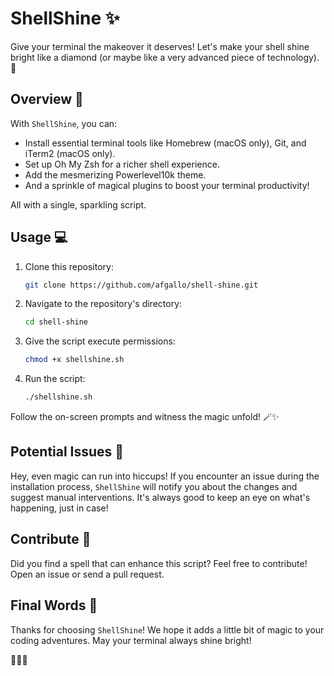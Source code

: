# ShellShine ✨

Give your terminal the makeover it deserves! Let's make your shell shine bright like a diamond (or maybe like a very advanced piece of technology). 🌌

## Overview 🚀

With `ShellShine`, you can:

- Install essential terminal tools like Homebrew (macOS only), Git, and iTerm2 (macOS only).
- Set up Oh My Zsh for a richer shell experience.
- Add the mesmerizing Powerlevel10k theme.
- And a sprinkle of magical plugins to boost your terminal productivity!

All with a single, sparkling script.

## Usage 💻

1. Clone this repository:

   ```bash
   git clone https://github.com/afgallo/shell-shine.git
   ```

2. Navigate to the repository's directory:

   ```bash
   cd shell-shine
   ```

3. Give the script execute permissions:

   ```bash
   chmod +x shellshine.sh
   ```

4. Run the script:
   ```bash
   ./shellshine.sh
   ```

Follow the on-screen prompts and witness the magic unfold! 🪄✨

## Potential Issues 🚧

Hey, even magic can run into hiccups! If you encounter an issue during the installation process, `ShellShine` will notify you about the changes and suggest manual interventions. It's always good to keep an eye on what's happening, just in case!

## Contribute 🤝

Did you find a spell that can enhance this script? Feel free to contribute! Open an issue or send a pull request.

## Final Words 🌠

Thanks for choosing `ShellShine`! We hope it adds a little bit of magic to your coding adventures. May your terminal always shine bright!

🚀🌌✨
